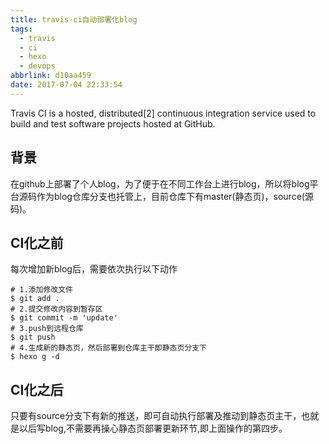 ```yaml
---
title: travis-ci自动部署化blog
tags:
  - travis
  - ci
  - hexo
  - devops
abbrlink: d10aa459
date: 2017-07-04 22:33:54
---
```

Travis CI is a hosted, distributed[2] continuous integration service used to build and test software projects hosted at GitHub.

## 背景
在github上部署了个人blog，为了便于在不同工作台上进行blog，所以将blog平台源码作为blog仓库分支也托管上，目前仓库下有master(静态页)，source(源码)。

## CI化之前
每次增加新blog后，需要依次执行以下动作
```
# 1.添加修改文件
$ git add .
# 2.提交修改内容到暂存区
$ git commit -m 'update'
# 3.push到远程仓库
$ git push
# 4.生成新的静态页，然后部署到仓库主干即静态页分支下
$ hexo g -d
```
## CI化之后
只要有source分支下有新的推送，即可自动执行部署及推动到静态页主干，也就是以后写blog,不需要再操心静态页部署更新环节,即上面操作的第四步。

